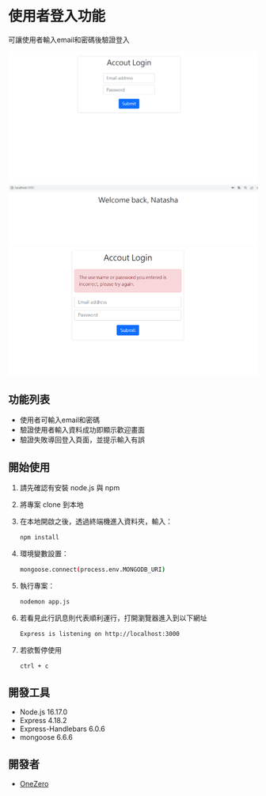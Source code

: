 # 使用者登入功能

可讓使用者輸入email和密碼後驗證登入

![image](https://github.com/OneZerocococo/login/blob/main/public/images/login.PNG)
![image](https://github.com/OneZerocococo/login/blob/main/public/images/loginSuccess.PNG)
![image](https://github.com/OneZerocococo/login/blob/main/public/images/invalid.PNG)

## 功能列表

- 使用者可輸入email和密碼
- 驗證使用者輸入資料成功即顯示歡迎畫面
- 驗證失敗導回登入頁面，並提示輸入有誤

## 開始使用

1. 請先確認有安裝 node.js 與 npm
2. 將專案 clone 到本地
3. 在本地開啟之後，透過終端機進入資料夾，輸入：

   ```bash
   npm install
   ```
4. 環境變數設置：

   ```bash
   mongoose.connect(process.env.MONGODB_URI)
   ```

5. 執行專案：

   ```bash
   nodemon app.js
   ```

6. 若看見此行訊息則代表順利運行，打開瀏覽器進入到以下網址

   ```bash
   Express is listening on http://localhost:3000
   ```

7. 若欲暫停使用

   ```bash
   ctrl + c
   ```

## 開發工具

- Node.js 16.17.0
- Express 4.18.2
- Express-Handlebars 6.0.6
- mongoose 6.6.6

## 開發者
- [OneZero](https://github.com/OneZerocococo)